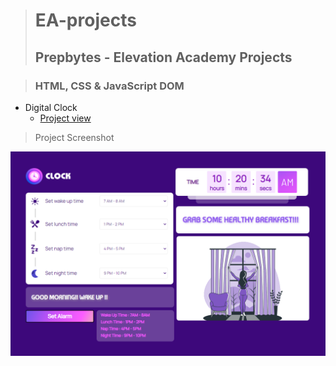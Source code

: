 > # EA-projects
>
> ## Prepbytes - Elevation Academy Projects



> ### HTML, CSS & JavaScript DOM

- Digital Clock
  - [Project view](https://prakasravichandran.github.io/Digital-Clock/)

> Project Screenshot

 ![Digital Clock](./preview.png "Digital Clock")
